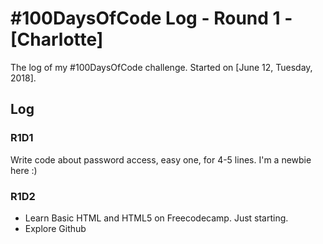 # #100DaysOfCode Log - Round 1 - [Charlotte]

The log of my #100DaysOfCode challenge. Started on [June 12, Tuesday, 2018].

## Log

### R1D1 
Write code about password access, easy one, for 4-5 lines.
I'm a newbie here :)

### R1D2
- Learn Basic HTML and HTML5 on Freecodecamp. Just starting.
- Explore Github
